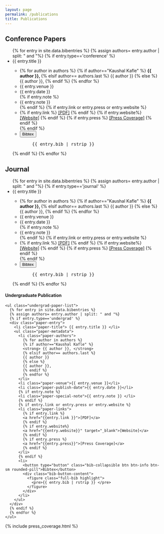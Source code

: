 ```yaml
---
layout: page
permalink: /publications
title: Publications
---
```


<div class="publication-list container">
  <div class="conference-papers">
    <h2>Conference Papers</h2>
    <ul class="conference-paper-list">
      {% for entry in site.data.bibentries %}
      {% assign authors= entry.author | split: " and "%}
      {% if entry.type=='conference' %}
      <div class="paper-entry">
        <li class="paper-title"> {{ entry.title }} </li>
        <ul class="paper-metadata">
          <li class="paper-authors">
            {% for author in authors %}
            {% if author=="Kaushal Kafle" %}
            <strong> {{ author }}, </strong>
            {% elsif author== authors.last %}
            {{ author }}
            {% else %}
            {{ author }},
            {% endif %}
            {% endfor %}
          </li>
          <li class="paper-venue">{{ entry.venue }}</li>
          <li class="paper-publish-date">{{ entry.date }}</li>
          {% if entry.note %}
          <li class="paper-special-note">{{ entry.note }} </li>
          {% endif %}
          {% if entry.link or entry.press or entry.website %}
          <li class="paper-links">
            {% if entry.link %}
            <a href="{{entry.link | relative_url }}">[PDF]</a>
            {% endif %}
            {% if entry.website%}
            <a href="{{entry.website}}" target="_blank">[Website]</a>
            {% endif %}
            {% if entry.press %}
            <a href="{{entry.press}}">[Press Coverage]</a>
            {% endif %}
          </li>
          {% endif %}
          <li class="bibtex">
            <button type="button" class="bib-collapsible btn btn-info btn-sm rounded-pill">Bibtex</button>
            <div class="bib-button-content">
              <figure class="full-bib highlight">
                <pre>{{ entry.bib | rstrip }} </pre>
              </figure>
            </div>
          </li>
        </ul>
      </div>
      {% endif %}
      {% endfor %}
    </ul>
  </div>

  <div class="journal-papers">
  <h2>Journal</h2>
  <ul class="conference-paper-list">
    {% for entry in site.data.bibentries %}
    {% assign authors= entry.author | split: " and "%}
    {% if entry.type=='journal' %}
    <div class="paper-entry">
      <li class="paper-title"> {{ entry.title }} </li>
      <ul class="paper-metadata">
        <li class="paper-authors">
          {% for author in authors %}
          {% if author=="Kaushal Kafle" %}
          <strong> {{ author }}, </strong>
          {% elsif author== authors.last %}
          {{ author }}
          {% else %}
          {{ author }},
          {% endif %}
          {% endfor %}
        </li>
        <li class="paper-venue">{{ entry.venue }}</li>
        <li class="paper-publish-date">{{ entry.date }}</li>
        {% if entry.note %}
        <li class="paper-special-note">{{ entry.note }} </li>
        {% endif %}
        {% if entry.link or entry.press or entry.website %}
        <li class="paper-links">
          {% if entry.link %}
          <a href="{{entry.link | relative_url }}">[PDF]</a>
          {% endif %}
          {% if entry.website%}
          <a href="{{entry.website}}" target="_blank">[Website]</a>
          {% endif %}
          {% if entry.press %}
          <a href="{{entry.press}}">[Press Coverage]</a>
          {% endif %}
        </li>
        {% endif %}
        <li class="bibtex">
          <button type="button" class="bib-collapsible btn btn-info btn-sm rounded-pill">Bibtex</button>
          <div class="bib-button-content">
            <figure class="full-bib highlight">
              <pre>{{ entry.bib | rstrip }} </pre>
            </figure>
          </div>
        </li>
      </ul>
    </div>
    {% endif %}
    {% endfor %}
  </ul>
</div>

  <div class="other-publications">
    <h4>Undergraduate Publication</h4>

    <ul class="undergrad-paper-list">
      {% for entry in site.data.bibentries %}
      {% assign authors= entry.author | split: " and "%}
      {% if entry.type=='undergrad' %}
      <div class="paper-entry">
        <li class="paper-title"> {{ entry.title }} </li>
        <ul class="paper-metadata">
          <li class="paper-authors">
            {% for author in authors %}
            {% if author=="Kaushal Kafle" %}
            <strong> {{ author }}, </strong>
            {% elsif author== authors.last %}
            {{ author }}
            {% else %}
            {{ author }},
            {% endif %}
            {% endfor %}
          </li>
          <li class="paper-venue">{{ entry.venue }}</li>
          <li class="paper-publish-date">{{ entry.date }}</li>
          {% if entry.note %}
          <li class="paper-special-note">{{ entry.note }} </li>
          {% endif %}
          {% if entry.link or entry.press or entry.website %}
          <li class="paper-links">
            {% if entry.link %}
            <a href="{{entry.link }}">[PDF]</a>
            {% endif %}
            {% if entry.website%}
            <a href="{{entry.website}}" target="_blank">[Website]</a>
            {% endif %}
            {% if entry.press %}
            <a href="{{entry.press}}">[Press Coverage]</a>
            {% endif %}
          </li>
          {% endif %}
          <li>
            <button type="button" class="bib-collapsible btn btn-info btn-sm rounded-pill">Bibtex</button>
            <div class="bib-button-content">
              <figure class="full-bib highlight">
                <pre>{{ entry.bib | rstrip }} </pre>
              </figure>
            </div>
          </li>
        </ul>
      </div>
      {% endif %}
      {% endfor %}
    </ul>
  </div> <!--other publications-->

  <div class="news-coverage">
    {% include press_coverage.html %}
  </div>

</div>
